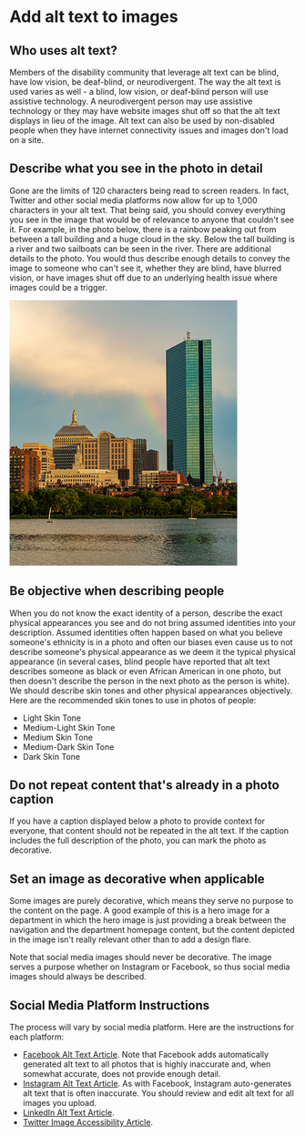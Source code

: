 # Add alt text to images

## Who uses alt text?

Members of the disability community that leverage alt text can be blind, have low vision, be deaf-blind, or neurodivergent. The way the alt text is used varies as well - a blind, low vision, or deaf-blind person will use assistive technology. A neurodivergent person may use assistive technology or they may have website images shut off so that the alt text displays in lieu of the image. Alt text can also be used by non-disabled people when they have internet connectivity issues and images don't load on a site.

## Describe what you see in the photo in detail

Gone are the limits of 120 characters being read to screen readers. In fact, Twitter and other social media platforms now allow for up to 1,000 characters in your alt text. That being said, you should convey everything you see in the image that would be of relevance to anyone that couldn't see it. For example, in the photo below, there is a rainbow peaking out from between a tall building and a huge cloud in the sky. Below the tall building is a river and two sailboats can be seen in the river. There are additional details to the photo. You would thus describe enough details to convey the image to someone who can't see it, whether they are blind, have blurred vision, or have images shut off due to an underlying health issue where images could be a trigger.

![The bottom of a rainbow appears between a tall building and a huge white cloud in the sky. There are two sailboats in a river below and several medium-sized and small buildings can be seen behind the river.](https://github.com/KristinaEngland/inclusive-by-design/blob/gh-pages/assets/img/small%20rainbow%20at%20charles%20river%20july%202021%20kengland.jpeg)

## Be objective when describing people

When you do not know the exact identity of a person, describe the exact physical appearances you see and do not bring assumed identities into your description. Assumed identities often happen based on what you believe someone's ethnicity is in a photo and often our biases even cause us to not describe someone's physical appearance as we deem it the typical physical appearance (in several cases, blind people have reported that alt text describes someone as black or even African American in one photo, but then doesn't describe the person in the next photo as the person is white). We should describe skin tones and other physical appearances objectively. Here are the recommended skin tones to use in photos of people:

- Light Skin Tone
- Medium-Light Skin Tone
- Medium Skin Tone
- Medium-Dark Skin Tone
- Dark Skin Tone

## Do not repeat content that's already in a photo caption

If you have a caption displayed below a photo to provide context for everyone, that content should not be repeated in the alt text. If the caption includes the full description of the photo, you can mark the photo as decorative.

## Set an image as decorative when applicable

Some images are purely decorative, which means they serve no purpose to the content on the page. A good example of this is a hero image for a department in which the hero image is just providing a break between the navigation and the department homepage content, but the content depicted in the image isn't really relevant other than to add a design flare. 

Note that social media images should never be decorative. The image serves a purpose whether on Instagram or Facebook, so thus social media images should always be described.

## Social Media Platform Instructions

The process will vary by social media platform. Here are the instructions for each platform:

- [Facebook Alt Text Article](https://www.facebook.com/help/214124458607871). Note that Facebook adds automatically generated alt text to all photos that is highly inaccurate and, when somewhat accurate, does not provide enough detail. 
- [Instagram Alt Text Article](https://www.umassp.edu/inclusive-by-design/creating-inclusive-digital-experience/help.instagram.com/503708446705527/?helpref=uf_share). As with Facebook, Instagram auto-generates alt text that is often inaccurate. You should review and edit alt text for all images you upload.
- [LinkedIn Alt Text Article](https://www.linkedin.com/help/linkedin/answer/109799/adding-alternative-text-to-images-for-accessibility?lang=en).
- [Twitter Image Accessibility Article](https://help.twitter.com/en/using-twitter/picture-descriptions).
